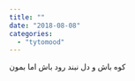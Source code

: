 ```yaml
---
title: ""
date: "2018-08-08"
categories: 
  - "tytomood"
---
```


کوه باش و دل نبند رود باش اما بمون
